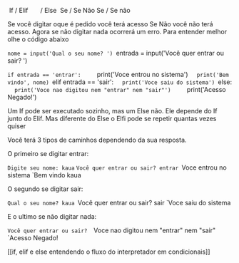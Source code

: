  If /        Elif        / Else
 Se / Se Não Se / Se não

Se você digitar oque é pedido você terá acesso Se Não você não terá acesso. Agora se não digitar nada ocorrerá um erro. 
Para entender melhor olhe o código abaixo

`nome = input('Qual o seu nome? ')
`entrada = input('Você quer entrar ou sair? ')

`if entrada == 'entrar':
    `print('Voce entrou no sistema')
    `print('Bem vindo', nome)
`elif entrada == 'sair':
    `print('Voce saiu do sistema')
`else:
    `print('Voce nao digitou nem "entrar" nem "sair"')
    `print('Acesso Negado!')

Um If pode ser executado sozinho, mas um Else não. Ele depende do If junto do Elif. Mas diferente do Else o Elfi pode se repetir quantas vezes quiser


Você terá 3 tipos de caminhos dependendo da sua resposta.

O primeiro se digitar entrar:

`Digite seu nome: kaua`
`Você quer entrar ou sair? entrar
`Voce entrou no sistema
`Bem vindo kaua

O segundo se digitar sair:

`Qual o seu nome? kaua
`Você quer entrar ou sair? sair
`Voce saiu do sistema

E o ultimo se não digitar nada:

`Você quer entrar ou sair? 
`Voce nao digitou nem "entrar" nem "sair"    
`Acesso Negado!

[[if, elif e else entendendo o fluxo do interpretador em condicionais]]



